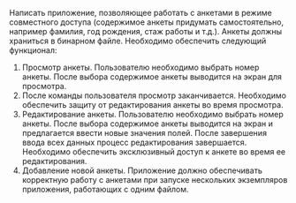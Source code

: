 Написать приложение, позволяющее работать с анкетами в режиме совместного доступа (содержимое анкеты придумать самостоятельно, например фамилия, год рождения, стаж работы и т.д.). 
Анкеты должны храниться в бинарном файле. Необходимо обеспечить следующий функционал:
1) Просмотр анкеты. Пользователю необходимо выбрать номер анкеты. После выбора содержимое анкеты выводится на экран для просмотра. 
2) После команды пользователя просмотр заканчивается. Необходимо обеспечить защиту от редактирования анкеты во время просмотра.
3) Редактирование анкеты. Пользователю необходимо выбрать номер анкеты. После выбора содержимое анкеты выводится на экран и предлагается ввести новые значения полей.
   После завершения ввода всех данных процесс редактирования завершается. Необходимо обеспечить эксклюзивный доступ к анкете во время ее редактирования.
4) Добавление новой анкеты.
Приложение должно обеспечивать корректную работу с анкетами при запуске нескольких экземпляров приложения, работающих с одним файлом.
